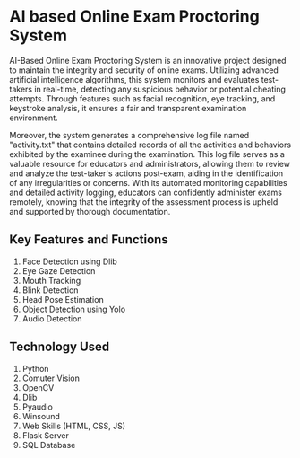 # AI based Online Exam Proctoring System
AI-Based Online Exam Proctoring System is an innovative project designed to maintain the integrity and security of online exams. Utilizing advanced artificial intelligence algorithms, this system monitors and evaluates test-takers in real-time, detecting any suspicious behavior or potential cheating attempts. Through features such as facial recognition, eye tracking, and keystroke analysis, it ensures a fair and transparent examination environment.

Moreover, the system generates a comprehensive log file named "activity.txt" that contains detailed records of all the activities and behaviors exhibited by the examinee during the examination. This log file serves as a valuable resource for educators and administrators, allowing them to review and analyze the test-taker's actions post-exam, aiding in the identification of any irregularities or concerns. With its automated monitoring capabilities and detailed activity logging, educators can confidently administer exams remotely, knowing that the integrity of the assessment process is upheld and supported by thorough documentation.

## Key Features and Functions 
1. Face Detection using Dlib
2. Eye Gaze Detection
3. Mouth Tracking
4. Blink Detection
5. Head Pose Estimation
6. Object Detection using Yolo
7. Audio Detection

## Technology Used 
1. Python
2. Comuter Vision 
3. OpenCV
4. Dlib
5. Pyaudio
6. Winsound
7. Web Skills (HTML, CSS, JS)
8. Flask Server
9. SQL Database



